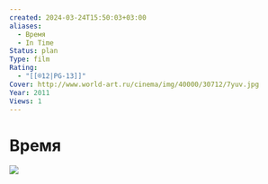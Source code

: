 ```yaml
---
created: 2024-03-24T15:50:03+03:00
aliases:
  - Время
  - In Time
Status: plan
Type: film
Rating:
  - "[[®️12|PG-13]]"
Cover: http://www.world-art.ru/cinema/img/40000/30712/7yuv.jpg
Year: 2011
Views: 1
---
```


# Время

![](http://www.world-art.ru/cinema/img/40000/30712/7yuv.jpg)
